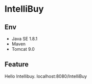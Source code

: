 # IntelliBuy

## Env
  * Java SE 1.8.1
  * Maven
  * Tomcat 9.0

## Feature
  Hello Intellibuy.
  localhost:8080/IntelliBuy

